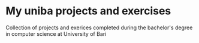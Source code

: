 # My uniba projects and exercises

Collection of projects and exerices completed during the bachelor's degree in computer science at University of Bari
